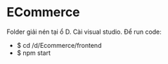 # ECommerce

Folder giải nén tại ổ D. Cài visual studio. Để run code:

- $ cd /d/Ecommerce/frontend
- $ npm start
